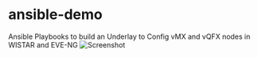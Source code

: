 # ansible-demo
Ansible Playbooks to build an Underlay to Config vMX and vQFX nodes in WISTAR and EVE-NG
![Screenshot](screenshot.png)
